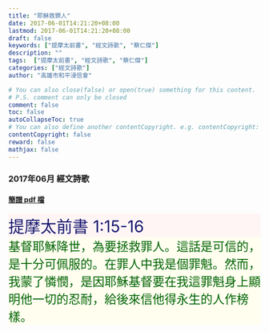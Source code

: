 ```yaml
---
title: "耶穌救罪人"
date: 2017-06-01T14:21:20+08:00
lastmod: 2017-06-01T14:21:20+08:00
draft: false
keywords: ["提摩太前書", "經文詩歌", "蔡仁傑"]
description: ""
tags:  ["提摩太前書", "經文詩歌", "蔡仁傑"]
categories: ["經文詩歌"]
author: "高雄市和平浸信會"

# You can also close(false) or open(true) something for this content.
# P.S. comment can only be closed
comment: false
toc: false
autoCollapseToc: true
# You can also define another contentCopyright. e.g. contentCopyright: "This is another copyright."
contentCopyright: false
reward: false
mathjax: false
---
```


### 2017年06月 經文詩歌

#### [簡譜 pdf 檔](/pdf-h/h201706.pdf "耶穌救罪人")

<div style="background-color:#FFF5F5"><font size="6", color="#191970">
提摩太前書 1:15-16
</font>
</div>

<div style="background-color:#FFFEEF"><font size="5", color="#006400">
基督耶穌降世，為要拯救罪人。這話是可信的，是十分可佩服的。在罪人中我是個罪魁。然而，我蒙了憐憫，是因耶穌基督要在我這罪魁身上顯明他一切的忍耐，給後來信他得永生的人作榜樣。
</font>
</div>